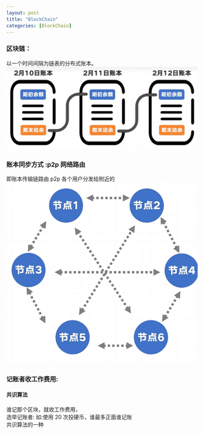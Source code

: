 ```yaml
---
layout: post
title: "BlockChain"
categories: [BlockChain]
---
```


### 区块链：

以一个时间间隔为链表的分布式账本。  
![Alt text](image-8.png)

### 账本同步方式 :p2p 网络路由

即账本传输链路由 p2p 各个用户分发给附近的  
![Alt text](image-9.png)

### 记账者收工作费用:

#### 共识算法

谁记那个区块，就收工作费用，  
选举记账者: 如:使用 20 次投硬币，谁最多正面谁记账  
共识算法的一种
